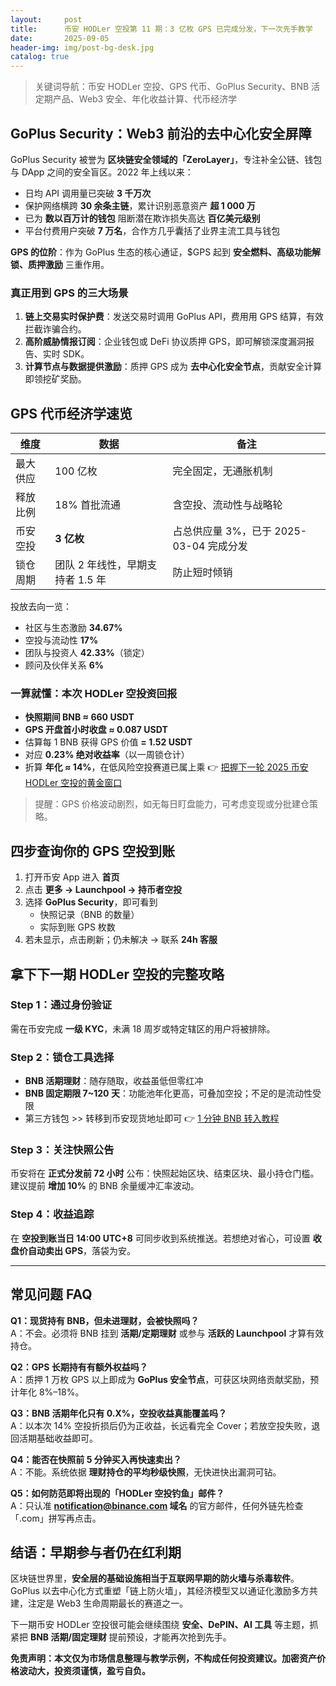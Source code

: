 ```yaml
---
layout:     post
title:      币安 HODLer 空投第 11 期：3 亿枚 GPS 已完成分发，下一次先手教学
date:       2025-09-05
header-img: img/post-bg-desk.jpg
catalog: true
---
```


> 关键词导航：币安 HODLer 空投、GPS 代币、GoPlus Security、BNB 活定期产品、Web3 安全、年化收益计算、代币经济学

## GoPlus Security：Web3 前沿的去中心化安全屏障

GoPlus Security 被誉为 **区块链安全领域的「ZeroLayer」**，专注补全公链、钱包与 DApp 之间的安全盲区。2022 年上线以来：

- 日均 API 调用量已突破 **3 千万次**  
- 保护网络横跨 **30 余条主链**，累计识别恶意资产 **超 1 000 万**  
- 已为 **数以百万计的钱包** 阻断潜在欺诈损失高达 **百亿美元级别**  
- 平台付费用户突破 **7 万名**，合作方几乎囊括了业界主流工具与钱包

**GPS 的位阶**：作为 GoPlus 生态的核心通证，$GPS 起到 **安全燃料、高级功能解锁、质押激励** 三重作用。

### 真正用到 GPS 的三大场景

1. **链上交易实时保护费**：发送交易时调用 GoPlus API，费用用 GPS 结算，有效拦截诈骗合约。
2. **高阶威胁情报订阅**：企业钱包或 DeFi 协议质押 GPS，即可解锁深度漏洞报告、实时 SDK。
3. **计算节点与数据提供激励**：质押 GPS 成为 **去中心化安全节点**，贡献安全计算即领挖矿奖励。

## GPS 代币经济学速览

| 维度 | 数据 | 备注 |
|---|---|---|
| 最大供应 | 100 亿枚 | 完全固定，无通胀机制 |
| 释放比例 | 18% 首批流通 | 含空投、流动性与战略轮 |
| 币安空投 | **3 亿枚** | 占总供应量 3%，已于 2025-03-04 完成分发 |
| 锁仓周期 | 团队 2 年线性，早期支持者 1.5 年 | 防止短时倾销 |

投放去向一览：

- 社区与生态激励 **34.67%**  
- 空投与流动性 **17%**  
- 团队与投资人 **42.33%**（锁定）  
- 顾问及伙伴关系 **6%**

### 一算就懂：本次 HODLer 空投资回报

- **快照期间 BNB ≈ 660 USDT**  
- **GPS 开盘首小时收盘 ≈ 0.087 USDT**  
- 估算每 1 BNB 获得 GPS 价值 **= 1.52 USDT**  
- 对应 **0.23% 绝对收益率**（以一周锁仓计）  
- 折算 **年化 ≈ 14%**，在低风险空投赛道已属上乘 👉 [把握下一轮 2025 币安 HODLer 空投的黄金窗口](https://okxdog.com/)

> 提醒：GPS 价格波动剧烈，如无每日盯盘能力，可考虑变现或分批建仓策略。

## 四步查询你的 GPS 空投到账

1. 打开币安 App 进入 **首页**  
2. 点击 **更多 → Launchpool → 持币者空投**  
3. 选择 **GoPlus Security**，即可看到  
   - 快照记录（BNB 的数量）  
   - 实际到账 GPS 枚数  
4. 若未显示，点击刷新；仍未解决 → 联系 **24h 客服**

## 拿下下一期 HODLer 空投的完整攻略

### Step 1：通过身份验证
需在币安完成 **一级 KYC**，未满 18 周岁或特定辖区的用户将被排除。

### Step 2：锁仓工具选择
- **BNB 活期理财**：随存随取，收益虽低但零红冲  
- **BNB 固定期限 7~120 天**：功能池年化更高，可叠加空投；不足的是流动性受限  
- 第三方钱包 >> 转移到币安现货地址即可 👉 [1 分钟 BNB 转入教程](https://okxdog.com/)

### Step 3：关注快照公告
币安将在 **正式分发前 72 小时** 公布：快照起始区块、结束区块、最小持仓门槛。建议提前 **增加 10%** 的 BNB 余量缓冲汇率波动。

### Step 4：收益追踪
在 **空投到账当日 14:00 UTC+8** 可同步收到系统推送。若想绝对省心，可设置 **收盘价自动卖出 GPS**，落袋为安。

---

## 常见问题 FAQ

**Q1：现货持有 BNB，但未进理财，会被快照吗？**  
A：不会。必须将 BNB 挂到 **活期/定期理财** 或参与 **活跃的 Launchpool** 才算有效持仓。

**Q2：GPS 长期持有有额外权益吗？**  
A：质押 1 万枚 GPS 以上即成为 **GoPlus 安全节点**，可获区块网络贡献奖励，预计年化 8%–18%。

**Q3：BNB 活期年化只有 0.X%，空投收益真能覆盖吗？**  
A：以本次 14% 空投折损后仍为正收益，长远看完全 Cover；若放空投失败，退回活期基础收益即可。

**Q4：能否在快照前 5 分钟买入再快速卖出？**  
A：不能。系统依据 **理财持仓的平均秒级快照**，无快进快出漏洞可钻。

**Q5：如何防范即将出现的「HODLer 空投钓鱼」邮件？**  
A：只认准 **notification@binance.com 域名** 的官方邮件，任何外链先检查「.com」拼写再点击。

## 结语：早期参与者仍在红利期

区块链世界里，**安全层的基础设施相当于互联网早期的防火墙与杀毒软件**。GoPlus 以去中心化方式重塑「链上防火墙」，其经济模型又以通证化激励多方共建，注定是 Web3 生命周期最长的赛道之一。

下一期币安 HODLer 空投很可能会继续围绕 **安全、DePIN、AI 工具** 等主题，抓紧把 **BNB 活期/固定理财** 提前预设，才能再次抢到先手。

**免责声明：本文仅为市场信息整理与教学示例，不构成任何投资建议。加密资产价格波动大，投资须谨慎，盈亏自负。**